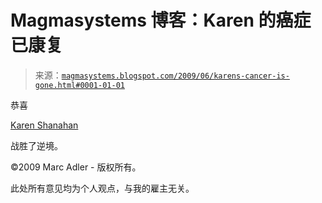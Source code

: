 <!--yml

分类：未分类

日期：2024-05-18 04:52:54

-->

# Magmasystems 博客：Karen 的癌症已康复

> 来源：[`magmasystems.blogspot.com/2009/06/karens-cancer-is-gone.html#0001-01-01`](http://magmasystems.blogspot.com/2009/06/karens-cancer-is-gone.html#0001-01-01)

恭喜

[Karen Shanahan](http://karenscancer.blogspot.com/)

战胜了逆境。

©2009 Marc Adler - 版权所有。

此处所有意见均为个人观点，与我的雇主无关。
